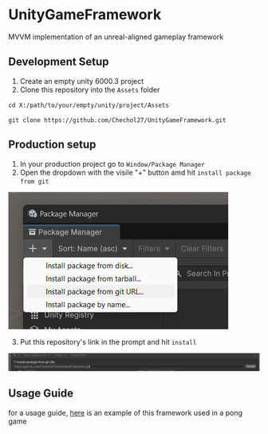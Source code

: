 # UnityGameFramework
MVVM implementation of an unreal-aligned gameplay framework


## Development Setup

1. Create an empty unity 6000.3 project
2. Clone this repository into the `Assets` folder

```shell
cd X:/path/to/your/empty/unity/project/Assets
```

```shell
git clone https://github.com/Chechol27/UnityGameFramework.git
```

## Production setup

1. In your production project go to `Window/Package Manager`
2. Open the dropdown with the visile "+" button amd hit `install package from git`

![Image](./Documentation/Assets/PackagemanagerInstallFrom.png)

3. Put this repository's link in the prompt and hit `install`

![img.png](./Documentation/Assets/PackageManagerInstallGit.png)

## Usage Guide

for a usage guide, [here](./Documentation/Wiki/Index.md) is an example of this framework used in a pong game